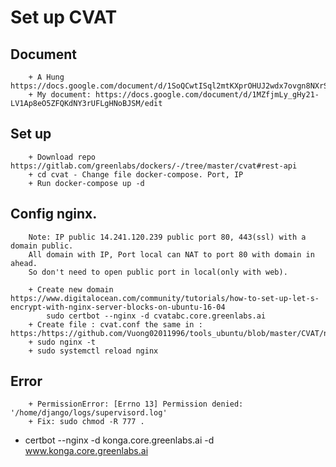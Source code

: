 # Set up CVAT
## Document
		
		+ A Hung https://docs.google.com/document/d/1SoQCwtISql2mtKXprOHUJ2wdx7ovgn8NXrSyIZP4wTs/edit#
		+ My document: https://docs.google.com/document/d/1MZfjmLy_gHy21-LV1Ap8eO5ZFQKdNY3rUFLgHNoBJSM/edit
## Set up

		+ Download repo https://gitlab.com/greenlabs/dockers/-/tree/master/cvat#rest-api
		+ cd cvat - Change file docker-compose. Port, IP
		+ Run docker-compose up -d

## Config nginx.
		Note: IP public 14.241.120.239 public port 80, 443(ssl) with a domain public.
		All domain with IP, Port local can NAT to port 80 with domain in ahead.
		So don't need to open public port in local(only with web). 

		+ Create new domain https://www.digitalocean.com/community/tutorials/how-to-set-up-let-s-encrypt-with-nginx-server-blocks-on-ubuntu-16-04
			sudo certbot --nginx -d cvatabc.core.greenlabs.ai
		+ Create file : cvat.conf the same in : https:/https://github.com/Vuong02011996/tools_ubuntu/blob/master/CVAT/nginx_config.conf/github.com/Vuong02011996/tools_ubuntu/blob/master/CVAT/nginx_config.conf
		+ sudo nginx -t
		+ sudo systemctl reload nginx
## Error
		+ PermissionError: [Errno 13] Permission denied: '/home/django/logs/supervisord.log'
		+ Fix: sudo chmod -R 777 .

+ certbot --nginx -d konga.core.greenlabs.ai -d www.konga.core.greenlabs.ai